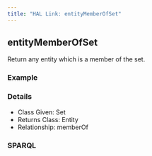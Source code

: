 ```yaml
---
title: "HAL Link: entityMemberOfSet"
---
```


## entityMemberOfSet

Return any entity which is a member of the set.

### Example




### Details

* Class Given: Set
* Returns Class: Entity
* Relationship: memberOf


### SPARQL
```

```

